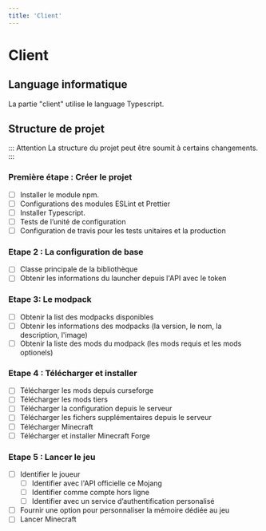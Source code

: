 ```yaml
---
title: 'Client'
---
```


# Client

## Language informatique

La partie "client" utilise le language Typescript.

## Structure de projet

::: Attention
La structure du projet peut être soumit à certains changements.
:::

### Première étape : Créer le projet
- [ ] Installer le module npm.
- [ ] Configurations des modules ESLint et Prettier
- [ ] Installer Typescript.
- [ ] Tests de l’unité de configuration
- [ ] Configuration de travis pour les tests unitaires et la production

### Etape 2 : La configuration de base
- [ ] Classe principale de la bibliothèque
- [ ] Obtenir les informations du launcher depuis l'API avec le token

### Etape 3: Le modpack
- [ ] Obtenir la list des modpacks disponibles
- [ ] Obtenir les informations des modpacks (la version, le nom, la description, l'image)
- [ ] Obtenir la liste des mods du modpack (les mods requis et les mods optionels)

### Etape 4 : Télécharger et installer
- [ ] Télécharger les mods depuis curseforge
- [ ] Télécharger les mods tiers
- [ ] Télécharger la configuration depuis le serveur
- [ ] Télécharger les fichers supplémentaires depuis le serveur
- [ ] Télécharger Minecraft
- [ ] Télécharger et installer Minecraft Forge

### Etape 5 : Lancer le jeu
- [ ] Identifier le joueur
  - [ ] Identifier avec l'API officielle ce Mojang
  - [ ] Identifier comme compte hors ligne
  - [ ] Identifier avec un service d’authentification personalisé
- [ ] Fournir une option pour personnaliser la mémoire dédiée au jeu
- [ ] Lancer Minecraft